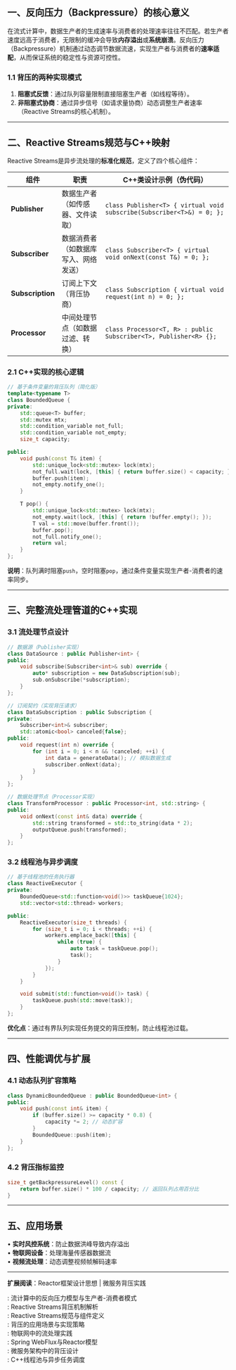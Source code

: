 
## 一、反向压力（Backpressure）的核心意义  
在流式计算中，数据生产者的生成速率与消费者的处理速率往往不匹配。若生产者速度远高于消费者，无限制的缓冲会导致**内存溢出**或**系统崩溃**。反向压力（Backpressure）机制通过动态调节数据流速，实现生产者与消费者的**速率适配**，从而保证系统的稳定性与资源可控性。  

### 1.1 背压的两种实现模式  
1. **阻塞式反馈**：通过队列容量限制直接阻塞生产者（如线程等待）。  
2. **非阻塞式协商**：通过异步信号（如请求量协商）动态调整生产者速率（Reactive Streams的核心机制）。  

---

## 二、Reactive Streams规范与C++映射  
Reactive Streams是异步流处理的**标准化规范**，定义了四个核心组件：  

| 组件           | 职责                          | C++类设计示例（伪代码）        |  
|----------------|-----------------------------|-----------------------------|  
| **Publisher**  | 数据生产者（如传感器、文件读取）     | `class Publisher<T> { virtual void subscribe(Subscriber<T>&) = 0; };` |  
| **Subscriber** | 数据消费者（如数据库写入、网络发送）  | `class Subscriber<T> { virtual void onNext(const T&) = 0; };` |  
| **Subscription** | 订阅上下文（背压协商）        | `class Subscription { virtual void request(int n) = 0; };` |  
| **Processor**  | 中间处理节点（如数据过滤、转换）     | `class Processor<T, R> : public Subscriber<T>, Publisher<R> {};` |  

### 2.1 C++实现的核心逻辑  
```cpp  
// 基于条件变量的背压队列（简化版）  
template<typename T>  
class BoundedQueue {  
private:  
    std::queue<T> buffer;  
    std::mutex mtx;  
    std::condition_variable not_full;  
    std::condition_variable not_empty;  
    size_t capacity;  

public:  
    void push(const T& item) {  
        std::unique_lock<std::mutex> lock(mtx);  
        not_full.wait(lock, [this] { return buffer.size() < capacity; });  
        buffer.push(item);  
        not_empty.notify_one();  
    }  

    T pop() {  
        std::unique_lock<std::mutex> lock(mtx);  
        not_empty.wait(lock, [this] { return !buffer.empty(); });  
        T val = std::move(buffer.front());  
        buffer.pop();  
        not_full.notify_one();  
        return val;  
    }  
};  
```  
**说明**：队列满时阻塞`push`，空时阻塞`pop`，通过条件变量实现生产者-消费者的速率同步。  

---

## 三、完整流处理管道的C++实现  
### 3.1 流处理节点设计  
```cpp  
// 数据源（Publisher实现）  
class DataSource : public Publisher<int> {  
public:  
    void subscribe(Subscriber<int>& sub) override {  
        auto* subscription = new DataSubscription(sub);  
        sub.onSubscribe(*subscription);  
    }  
};  

// 订阅契约（实现背压请求）  
class DataSubscription : public Subscription {  
private:  
    Subscriber<int>& subscriber;  
    std::atomic<bool> canceled{false};  
public:  
    void request(int n) override {  
        for (int i = 0; i < n && !canceled; ++i) {  
            int data = generateData(); // 模拟数据生成  
            subscriber.onNext(data);  
        }  
    }  
};  

// 数据处理节点（Processor实现）  
class TransformProcessor : public Processor<int, std::string> {  
public:  
    void onNext(const int& data) override {  
        std::string transformed = std::to_string(data * 2);  
        outputQueue.push(transformed);  
    }  
};  
```  

### 3.2 线程池与异步调度  
```cpp  
// 基于线程池的任务执行器  
class ReactiveExecutor {  
private:  
    BoundedQueue<std::function<void()>> taskQueue{1024};  
    std::vector<std::thread> workers;  

public:  
    ReactiveExecutor(size_t threads) {  
        for (size_t i = 0; i < threads; ++i) {  
            workers.emplace_back([this] {  
                while (true) {  
                    auto task = taskQueue.pop();  
                    task();  
                }  
            });  
        }  
    }  

    void submit(std::function<void()> task) {  
        taskQueue.push(std::move(task));  
    }  
};  
```  
**优化点**：通过有界队列实现任务提交的背压控制，防止线程池过载。  

---

## 四、性能调优与扩展  
### 4.1 动态队列扩容策略  
```cpp  
class DynamicBoundedQueue : public BoundedQueue<int> {  
public:  
    void push(const int& item) {  
        if (buffer.size() >= capacity * 0.8) {  
            capacity *= 2; // 动态扩容  
        }  
        BoundedQueue::push(item);  
    }  
};  
```  

### 4.2 背压指标监控  
```cpp  
size_t getBackpressureLevel() const {  
    return buffer.size() * 100 / capacity; // 返回队列占用百分比  
}  
```  

---

## 五、应用场景

• **实时风控系统**：防止数据洪峰导致内存溢出  
• **物联网设备**：处理海量传感器数据流  
• **视频流处理**：动态调整视频帧解码速率  

---

**扩展阅读**：Reactor框架设计思想 | 微服务背压实践  

: 流计算中的反向压力模型与生产者-消费者模式  
: Reactive Streams背压机制解析  
: Reactive Streams规范与组件定义  
: 背压的应用场景与实现策略  
: 物联网中的流处理实践  
: Spring WebFlux与Reactor模型  
: 微服务架构中的背压设计  
: C++线程池与异步任务调度


